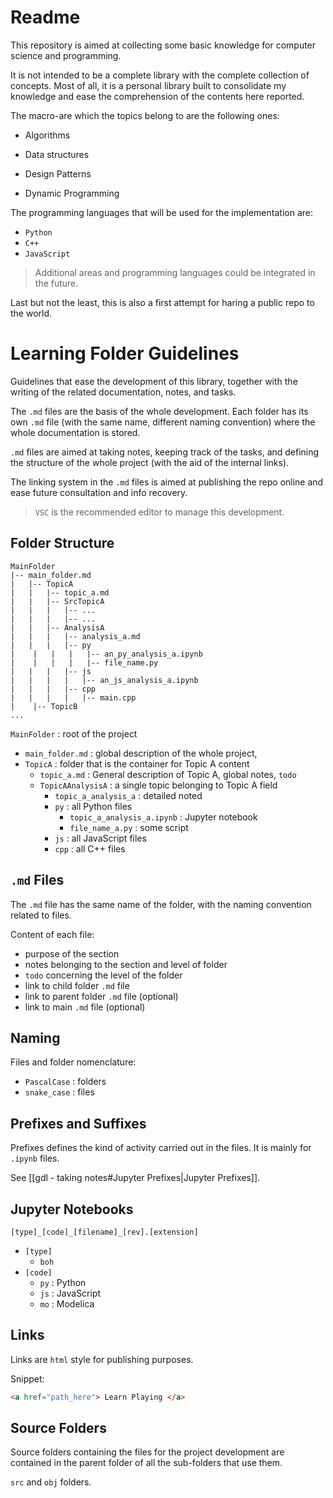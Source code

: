 # Readme

This repository is aimed at collecting some basic knowledge for computer science and programming.

It is not intended to be a complete library with the complete collection of concepts. Most of all, it is a personal library built to consolidate my knowledge and ease the comprehension of the contents here reported.

The macro-are which the topics belong to are the following ones:

- Algorithms

- Data structures

- Design Patterns

- Dynamic Programming

The programming languages that will be used for the implementation are:

- `Python`
- `C++`
- `JavaScript`

> Additional areas and programming languages could be integrated in the future.

Last but not the least, this is also a first attempt for haring a public repo to the world.

# Learning Folder Guidelines

Guidelines that ease the development of this library, together with the writing of the related documentation, notes, and tasks.

The `.md` files are the basis of the whole development. Each folder has its own `.md` file (with the same name, different naming convention) where the whole documentation is stored.

`.md` files are aimed at taking notes, keeping track of the tasks, and defining the structure of the whole project (with the aid of the internal links).

The linking system in the `.md` files is aimed at publishing the repo online and ease future consultation and info recovery.

> `VSC` is the recommended editor to manage this development.

## Folder Structure

```
MainFolder
|-- main_folder.md
|   |-- TopicA
|   |   |-- topic_a.md
|   |   |-- SrcTopicA
|   |   |   |-- ...
|   |   |   |-- ...
|   |   |-- AnalysisA
|   |   |   |-- analysis_a.md
|   |   |   |-- py
|    |   |   |   |-- an_py_analysis_a.ipynb
|    |   |   |   |-- file_name.py
|   |   |   |-- js
|   |   |   |   |-- an_js_analysis_a.ipynb
|   |   |   |-- cpp
|   |   |   |   |-- main.cpp
|    |-- TopicB
...
```

`MainFolder` : root of the project

- `main_folder.md` : global description of the whole project,
- `TopicA` : folder that is the container for Topic A content
  - `topic_a.md` : General description of Topic A, global notes, `todo`
  - `TopicAAnalysisA` : a single topic belonging to Topic A field
    - `topic_a_analysis_a` : detailed noted
    - `py` : all Python files
      - `topic_a_analysis_a.ipynb` : Jupyter notebook
      - `file_name_a.py` : some script
    - `js` : all JavaScript files
    - `cpp` : all C++ files

## `.md` Files

The `.md` file has the same name of the folder, with the naming convention related to files.

Content of each file:

- purpose of the section
- notes belonging to the section and level of folder
- `todo` concerning the level of the folder
- link to child folder `.md` file
- link to parent folder `.md` file (optional)
- link to main `.md` file (optional)

## Naming

Files and folder nomenclature:

- `PascalCase` : folders
- `snake_case` : files

## Prefixes and Suffixes

Prefixes defines the kind of activity carried out in the files. It is mainly for `.ipynb` files.

See [[gdl - taking notes#Jupyter Prefixes|Jupyter Prefixes]].

## Jupyter Notebooks

`[type]_[code]_[filename]_[rev].[extension]`

- `[type]`
  - `boh`
- `[code]`
  - `py` : Python
  - `js` : JavaScript
  - `mo` : Modelica

## Links

Links are `html` style for publishing purposes.

Snippet:

```html
<a href="path_here"> Learn Playing </a>
```

## Source Folders

Source folders containing the files for the project development are contained in the parent folder of all the sub-folders that use them.

`src` and `obj` folders.
